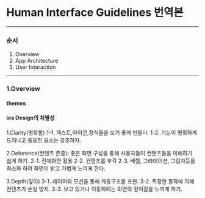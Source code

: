 # Human Interface Guidelines 번역본
------------
### 순서
1. Overview
2. App Architecture
3. User Interaction
------------

### 1.Overview
#### themes
#### ios Design의 차별성
1.Clarity(명확함)
1-1. 텍스트,아이콘,장식들을 보기 좋게 만들다. 
1-2. 기능이 명확하게 드러나고 중요한 요소는 강조하자.

2.Deference(컨텐츠 존중): 좋은 화면 구성을 통해 사용자들이 컨탠츠들을 이해하기 쉽게 하기.
2-1. 전체화면 활용
2-2. 컨텐츠를 부각
2-3. 베젤, 그라데이션, 그림자등을 최소화 하여 화면이 밝고 가볍게 느끼게 한다.

3.Depth(깊이) 
3-1. 레이어와 모션을 통해 계층구조를 표현.
3-2. 특정한 동작에 의해 컨텐츠가 손실 방지.
3-3. 보고 있거나 이동하려는 화면의 깊이감을 느끼게 하기.

#####
